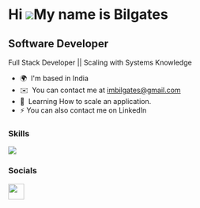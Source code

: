 Hi ![](https://user-images.githubusercontent.com/18350557/176309783-0785949b-9127-417c-8b55-ab5a4333674e.gif)My name is Bilgates 
==============================================================================================================================
Software Developer
------------------

Full Stack Developer || Scaling with Systems Knowledge

* 🌍  I'm based in India
* ✉️  You can contact me at [imbilgates@gmail.com](mailto:imbilgates@gmail.com)
* 🧠  Learning How to scale an application.
* ⚡  You can also contact me on LinkedIn

### Skills


<p align="left">
  <a href="https://go-skill-icons.vercel.app/">
    <img src="https://go-skill-icons.vercel.app/api/icons?i=js,java,tailwind,react,nodejs,express,mongodb,vite,nextjs,typescript" />
  </a>
</p>

### Socials

<a href="https://www.linkedin.com/in/Imbilgates/" target="_blank" rel="noreferrer"><img src="https://raw.githubusercontent.com/danielcranney/readme-generator/main/public/icons/socials/linkedin.svg" width="32" height="32" /></a>
